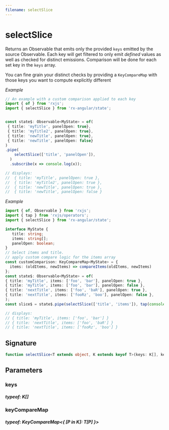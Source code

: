 ```yaml
---
filename: selectSlice
---
```


# selectSlice

Returns an Observable that emits only the provided `keys` emitted by the source Observable. Each key will get
filtered to only emit _defined_ values as well as checked for distinct emissions.
Comparison will be done for each set key in the `keys` array.

You can fine grain your distinct checks by providing a `KeyCompareMap` with those keys you want to compute
explicitly different

_Example_

```TypeScript
// An example with a custom comparison applied to each key
import { of } from 'rxjs';
import { selectSlice } from 'rx-angular/state';


const state$: Observable<MyState> = of(
 { title: 'myTitle', panelOpen: true},
 { title: 'myTitle2', panelOpen: true},
 { title: 'newTitle', panelOpen: true},
 { title: 'newTitle', panelOpen: false}
)
.pipe(
    selectSlice(['title', 'panelOpen']),
  )
  .subscribe(x => console.log(x));

// displays:
//  { title: 'myTitle', panelOpen: true },
//  { title: 'myTitle2', panelOpen: true },
//  { title: 'newTitle', panelOpen: true },
//  { title: 'newTitle', panelOpen: false }
```

_Example_

```TypeScript
import { of, Observable } from 'rxjs';
import { tap } from 'rxjs/operators';
import { selectSlice } from 'rx-angular/state';

interface MyState {
   title: string;
   items: string[];
   panelOpen: boolean;
}
// Select items and title.
// apply custom compare logic for the items array
const customComparison: KeyCompareMap<MyState> = {
  items: (oldItems, newItems) => compareItems(oldItems, newItems)
};
const state$: Observable<MyState> = of(
{ title: 'myTitle', items: ['foo', 'bar'], panelOpen: true },
{ title: 'myTitle', items: ['foo', 'bar'], panelOpen: false },
{ title: 'nextTitle', items: ['foo', 'baR'], panelOpen: true },
{ title: 'nextTitle', items: ['fooRz', 'boo'], panelOpen: false },
);
const slice$ = state$.pipe(selectSlice(['title', 'items']), tap(console.log)).subscribe();

// displays:
// { title: 'myTitle', items: ['foo', 'bar'] }
// { title: 'nextTitle', items: ['foo', 'baR'] }
// { title: 'nextTitle', items: ['fooRz', 'boo'] }
```

## Signature

```TypeScript
function selectSlice<T extends object, K extends keyof T>(keys: K[], keyCompareMap?: KeyCompareMap<{ [P in K]: T[P] }>): OperatorFunction<T, PickSlice<T, K> | null>
```

## Parameters

### keys

##### typeof: K[]

### keyCompareMap

##### typeof: KeyCompareMap&#60;{ [P in K]: T[P] }&#62;
